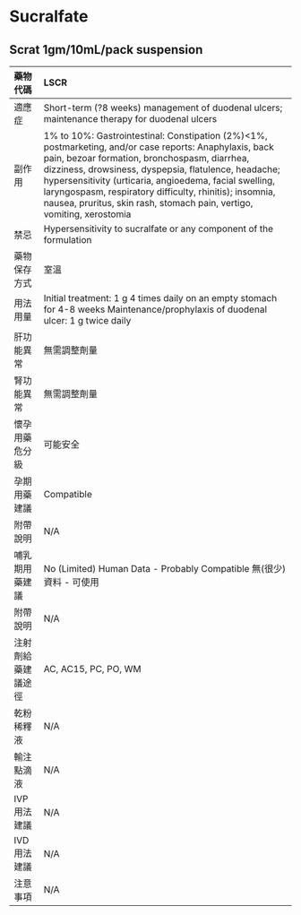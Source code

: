# Sucralfate

## Scrat 1gm/10mL/pack suspension

| 藥物代碼 | LSCR |
| :--- | :--- |
| 適應症 | Short-term \(?8 weeks\) management of duodenal ulcers; maintenance therapy for duodenal ulcers |
| 副作用 | 1% to 10%: Gastrointestinal: Constipation \(2%\)&lt;1%, postmarketing, and/or case reports: Anaphylaxis, back pain, bezoar formation, bronchospasm, diarrhea, dizziness, drowsiness, dyspepsia, flatulence, headache; hypersensitivity \(urticaria, angioedema, facial swelling, laryngospasm, respiratory difficulty, rhinitis\); insomnia, nausea, pruritus, skin rash, stomach pain, vertigo, vomiting, xerostomia |
| 禁忌 | Hypersensitivity to sucralfate or any component of the formulation |
| 藥物保存方式 | 室溫 |
| 用法用量 | Initial treatment: 1 g 4 times daily on an empty stomach for 4-8 weeks Maintenance/prophylaxis of duodenal ulcer: 1 g twice daily |
| 肝功能異常 | 無需調整劑量 |
| 腎功能異常 | 無需調整劑量 |
| 懷孕用藥危分級 | 可能安全 |
| 孕期用藥建議 | Compatible |
| 附帶說明 | N/A |
| 哺乳期用藥建議 | No \(Limited\) Human Data - Probably Compatible 無\(很少\)資料 - 可使用 |
| 附帶說明 | N/A |
| 注射劑給藥建議途徑 | AC, AC15, PC, PO, WM |
| 乾粉稀釋液 | N/A |
| 輸注點滴液 | N/A |
| IVP 用法建議 | N/A |
| IVD 用法建議 | N/A |
| 注意事項 | N/A |

